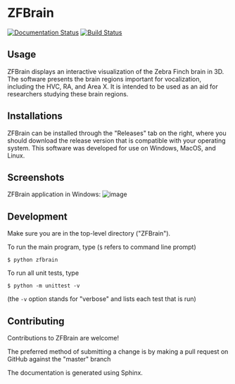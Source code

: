 # ZFBrain

[![Documentation Status](https://readthedocs.org/projects/zfbrain/badge/?version=latest)](https://zfbrain.readthedocs.io/en/latest/?badge=latest)
[![Build Status](https://travis-ci.com/hneustadter/ZFBrain.svg?branch=master)](https://travis-ci.com/hneustadter/ZFBrain)


## Usage
ZFBrain displays an interactive visualization of the Zebra Finch brain in 3D. The software presents the brain regions important for vocalization, including the HVC, RA, and Area X. It is intended to be used as an aid for researchers studying these brain regions.

## Installations
ZFBrain can be installed through the "Releases" tab on the right, where you should download the release version that is compatible with your operating system. This software was developed for use on Windows, MacOS, and Linux.

## Screenshots
ZFBrain application in Windows:
![image](https://user-images.githubusercontent.com/72104561/108907456-17fd2900-75f0-11eb-9941-316ed2cc738a.png)

## Development

Make sure you are in the top-level directory ("ZFBrain"). 

To run the main program, type (`$` refers to command line prompt)

`$ python zfbrain`

To run all unit tests, type

`$ python -m unittest -v`

(the `-v` option stands for "verbose" and lists each test that is run)

## Contributing

Contributions to ZFBrain are welcome!

The preferred method of submitting a change is by making a pull request on GitHub against the "master" branch

The documentation is generated using Sphinx.
